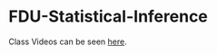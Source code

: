 # FDU-Statistical-Inference

Class Videos can be seen [here](https://space.bilibili.com/1849098602).
